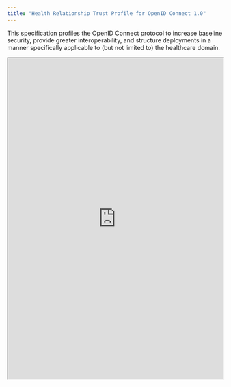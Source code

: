 ```yaml
---
title: "Health Relationship Trust Profile for OpenID Connect 1.0"
---
```


This specification profiles the OpenID Connect protocol to increase baseline security, provide greater interoperability, and structure deployments in a manner specifically applicable to (but not limited to) the healthcare domain.

<iframe height="750" width="100%" src="https://ewelton.github.io/ktest/wiki.html#Health%20Relationship%20Trust%20Profile%20for%20OpenID%20Connect%201.0"></iframe>
